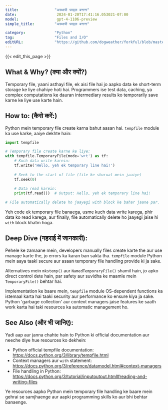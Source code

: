 ```yaml
---
title:                "अस्थायी फाइल बनाना"
date:                  2024-01-20T17:41:16.053021-07:00
model:                 gpt-4-1106-preview
simple_title:         "अस्थायी फाइल बनाना"

category:             "Python"
tag:                  "Files and I/O"
editURL:              "https://github.com/dogweather/forkful/blob/master/content/hi/python/creating-a-temporary-file.md"
---
```


{{< edit_this_page >}}

## What & Why? (क्या और क्यों?)

Temporary file, yaani asthayi file, ek aisi file hai jo aapko data ke short-term storage ke liye chahiye hoti hai. Programmers ise test data, caching, ya complex computations ke dauran intermediary results ko temporarily save karne ke liye use karte hain.

## How to: (कैसे करें:)

Python mein temporary file create karna bahut aasan hai. `tempfile` module ka use karke, aaiye dekhte hain:

```python
import tempfile

# Temporary file create karne ke liye:
with tempfile.TemporaryFile(mode='w+t') as tf:
    # Kuch data write karein:
    tf.write('Hello, yeh ek temporary line hai!')
    
    # Seek to the start of file (file ke shuruat mein jaaiye)
    tf.seek(0)
    
    # Data read karein:
    print(tf.read())  # Output: Hello, yeh ek temporary line hai!

# File automatically delete ho jaayegi with block ke bahar jaane par.
```

Yeh code ek temporary file banaega, usme kuch data write karega, phir data ko read karega, aur finally, file automatically delete ho jaayegi jaise hi `with` block khatm hoga.

## Deep Dive (गहराई में जानकारी):

Pehele ke zamaane mein, developers manually files create karte the aur use manage karte the, jo errors ka karan ban sakta tha. `tempfile` module Python mein aaya taaki secure aur asaan temporary file handling provide ki ja sake.

Alternatives mein `mkstemp()` aur `NamedTemporaryFile()` shamil hain, jo apko direct control dete hain, par safety aur suvidha ke maamle mein `TemporaryFile()` behtar hai.

Implementation ke baare mein, `tempfile` module OS-dependent functions ka istemaal karta hai taaki security aur performance ko ensure kiya ja sake. Python 'garbage collection' aur context managers jaise features ke saath work karta hai taki resources ka automatic management ho.

## See Also (और भी जानिए):

Yadi aap aur janna chahte hain to Python ki official documentation aur neeche diye hue resources ko dekhein:

- Python official tempfile documentation: https://docs.python.org/3/library/tempfile.html
- Context managers aur `with` statement: https://docs.python.org/3/reference/datamodel.html#context-managers
- File handling in Python: https://docs.python.org/3/tutorial/inputoutput.html#reading-and-writing-files

Ye resources aapko Python mein temporary file handling ke baare mein gehrai se samjhaenge aur aapki programming skills ko aur bhi behtar banaenge.
